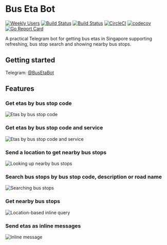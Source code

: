 # Bus Eta Bot
[![Weekly Users](https://us-central1-bus-eta-bot.cloudfunctions.net/bus-eta-bot-weekly-users)](https://us-central1-bus-eta-bot.cloudfunctions.net/bus-eta-bot-weekly-users)
[![Build Status](https://travis-ci.org/yi-jiayu/bus-eta-bot.svg?branch=master)](https://travis-ci.org/yi-jiayu/bus-eta-bot)
[![Build Status](https://semaphoreci.com/api/v1/yi-jiayu/bus-eta-bot/branches/master/shields_badge.svg)](https://semaphoreci.com/yi-jiayu/bus-eta-bot)
[![CircleCI](https://circleci.com/gh/yi-jiayu/bus-eta-bot.svg?style=shield)](https://circleci.com/gh/yi-jiayu/bus-eta-bot)
[![codecov](https://codecov.io/gh/yi-jiayu/bus-eta-bot/branch/master/graph/badge.svg)](https://codecov.io/gh/yi-jiayu/bus-eta-bot)
[![Go Report Card](https://goreportcard.com/badge/github.com/yi-jiayu/bus-eta-bot)](https://goreportcard.com/report/github.com/yi-jiayu/bus-eta-bot)

A practical Telegram bot for getting bus etas in Singapore supporting refreshing, bus stop search and showing nearby bus stops.

## Getting started
Telegram: [@BusEtaBot](https://t.me/BusEtaBot)

## Features
### Get etas by bus stop code
![Etas by bus stop code](screenshots/eta-query.png)

### Get etas by bus stop code and service
![Etas by bus stop code and service](screenshots/eta-query-filtered.png)

### Send a location to get nearby bus stops
![Looking up nearby bus stops](screenshots/nearby-bus-stops.png)

### Search bus stops by bus stop code, description or road name
![Searching bus stops](screenshots/search-bus-stops.png)

### Get nearby bus stops
![Location-based inline query](screenshots/nearby-bus-stops-inline.png)

### Send etas as inline messages
![Inline message](screenshots/inline-message.png)
